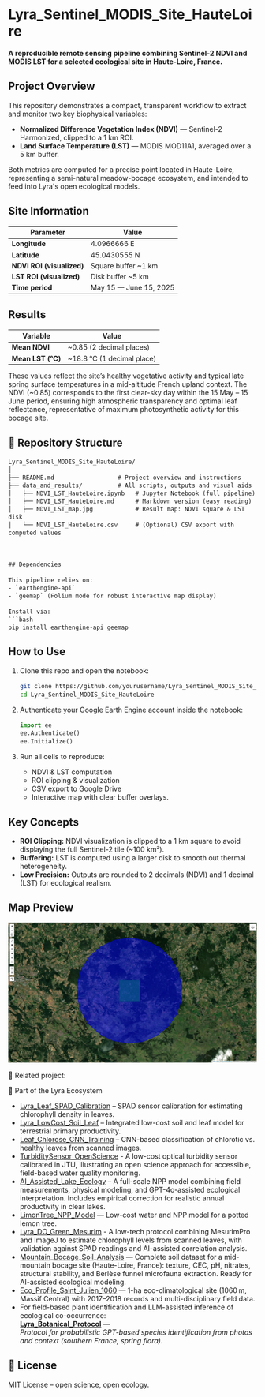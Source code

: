 # Lyra_Sentinel_MODIS_Site_HauteLoire

**A reproducible remote sensing pipeline combining Sentinel-2 NDVI and MODIS LST for a selected ecological site in Haute-Loire, France.**

## Project Overview

This repository demonstrates a compact, transparent workflow to extract and monitor two key biophysical variables:
- **Normalized Difference Vegetation Index (NDVI)** — Sentinel-2 Harmonized, clipped to a 1 km ROI.
- **Land Surface Temperature (LST)** — MODIS MOD11A1, averaged over a 5 km buffer.

Both metrics are computed for a precise point located in Haute-Loire, representing a semi-natural meadow-bocage ecosystem, and intended to feed into Lyra's open ecological models.

## Site Information

| Parameter | Value |
|-----------|-------|
| **Longitude** | 4.0966666 E |
| **Latitude**  | 45.0430555 N |
| **NDVI ROI (visualized)** | Square buffer ~1 km |
| **LST ROI (visualized)**  | Disk buffer ~5 km |
| **Time period** | May 15 — June 15, 2025 |

## Results

| Variable | Value |
|----------|-------|
| **Mean NDVI** | ~0.85 (2 decimal places) |
| **Mean LST (°C)** | ~18.8 °C (1 decimal place) |

These values reflect the site’s healthy vegetative activity and typical late spring surface temperatures in a mid-altitude French upland context.
The NDVI (~0.85) corresponds to the first clear-sky day within the 15 May – 15 June period, ensuring high atmospheric transparency and optimal leaf reflectance, representative of maximum photosynthetic activity for this bocage site.

## 📁 Repository Structure

```plaintext
Lyra_Sentinel_MODIS_Site_HauteLoire/
│
├── README.md                  # Project overview and instructions
├── data_and_results/          # All scripts, outputs and visual aids
│   ├── NDVI_LST_HauteLoire.ipynb   # Jupyter Notebook (full pipeline)
│   ├── NDVI_LST_HauteLoire.md      # Markdown version (easy reading)
│   ├── NDVI_LST_map.jpg            # Result map: NDVI square & LST disk
│   └── NDVI_LST_HauteLoire.csv     # (Optional) CSV export with computed values


   
## Dependencies

This pipeline relies on:
- `earthengine-api`
- `geemap` (Folium mode for robust interactive map display)

Install via:
```bash
pip install earthengine-api geemap
```

## How to Use

1. Clone this repo and open the notebook:
   ```bash
   git clone https://github.com/yourusername/Lyra_Sentinel_MODIS_Site_HauteLoire.git
   cd Lyra_Sentinel_MODIS_Site_HauteLoire
   ```

2. Authenticate your Google Earth Engine account inside the notebook:
   ```python
   import ee
   ee.Authenticate()
   ee.Initialize()
   ```

3. Run all cells to reproduce:
   - NDVI & LST computation
   - ROI clipping & visualization
   - CSV export to Google Drive
   - Interactive map with clear buffer overlays.

## Key Concepts

- **ROI Clipping:** NDVI visualization is clipped to a 1 km square to avoid displaying the full Sentinel-2 tile (~100 km²).
- **Buffering:** LST is computed using a larger disk to smooth out thermal heterogeneity.
- **Low Precision:** Outputs are rounded to 2 decimals (NDVI) and 1 decimal (LST) for ecological realism.

## Map Preview

![NDVI and LST buffers](data_and_results/NDVI_LST_map.jpg)

🔗 Related project:

🔗 Part of the Lyra Ecosystem
- [Lyra_Leaf_SPAD_Calibration](https://github.com/Jerome-openclassroom/Lyra_Leaf_SPAD_Calibration) – SPAD sensor calibration for estimating chlorophyll density in leaves.
- [Lyra_LowCost_Soil_Leaf](https://github.com/Jerome-openclassroom/Lyra_LowCost_Soil_Leaf) – Integrated low-cost soil and leaf model for terrestrial primary productivity.
- [Leaf_Chlorose_CNN_Training](https://github.com/Jerome-openclassroom/Leaf_Chlorose_CNN_Training) – CNN-based classification of chlorotic vs. healthy leaves from scanned images.
- [TurbiditySensor_OpenScience](https://github.com/Jerome-openclassroom/TurbiditySensor_OpenScience) - A low-cost optical turbidity sensor calibrated in JTU, illustrating an open science approach for accessible, field-based water quality monitoring.
- [AI_Assisted_Lake_Ecology](https://github.com/Jerome-openclassroom/AI_Assisted_Lake_Ecology) – A full-scale NPP model combining field measurements, physical modeling, and GPT-4o-assisted ecological interpretation. Includes empirical correction for realistic annual productivity in clear lakes.
- [LimonTree_NPP_Model](https://github.com/Jerome-openclassroom/LimonTree_NPP_Model) — Low-cost water and NPP model for a potted lemon tree.
- [Lyra_DO_Green_Mesurim](https://github.com/Jerome-openclassroom/Lyra_DO_Green_Mesurim) - A low-tech protocol combining MesurimPro and ImageJ to estimate chlorophyll levels from scanned leaves, with validation against SPAD readings and AI-assisted correlation analysis.
- [Mountain_Bocage_Soil_Analysis](https://github.com/Jerome-openclassroom/Mountain_Bocage_Soil_Analysis) — Complete soil dataset for a mid-mountain bocage site (Haute-Loire, France): texture, CEC, pH, nitrates, structural stability, and Berlèse funnel microfauna extraction. Ready for AI-assisted ecological modeling.
- [Eco_Profile_Saint_Julien_1060](https://github.com/Jerome-openclassroom/eco-profile-saint-julien-1060) — 1-ha eco-climatological site (1060 m, Massif Central) with 2017–2018 records and multi-disciplinary field data.
- For field-based plant identification and LLM-assisted inference of ecological co-occurrence:  
[**Lyra_Botanical_Protocol**](https://github.com/Jerome-openclassroom/lyra-botanical-protocol) —  
*Protocol for probabilistic GPT-based species identification from photos and context (southern France, spring flora).*

  
## 🔖 License
MIT License – open science, open ecology.
